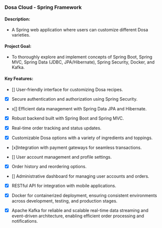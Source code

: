 ### Dosa Cloud - Spring Framework

#### Description:
- A Spring web application where users can customize different Dosa varieties.

#### Project Goal:
- To thoroughly explore and implement concepts of Spring Boot, Spring MVC, Spring Data (JDBC, JPA/Hibernate), Spring Security, Docker, and Kafka.

#### Key Features:
- [] User-friendly interface for customizing Dosa recipes.

- [x] Secure authentication and authorization using Spring Security.

- x[] Efficient data management with Spring Data JPA and Hibernate.

- [x] Robust backend built with Spring Boot and Spring MVC.

- [x] Real-time order tracking and status updates.

- [x] Customizable Dosa options with a variety of ingredients and toppings.

- [x]Integration with payment gateways for seamless transactions.

- [] User account management and profile settings.

- [x] Order history and reordering options.

- [] Administrative dashboard for managing user accounts and orders.

- [x] RESTful API for integration with mobile applications.
  
- [x] Docker for containerized deployment, ensuring consistent environments across development, testing, and production stages.
  
- [x] Apache Kafka for reliable and scalable real-time data streaming and event-driven architecture, enabling efficient order processing and notifications.
